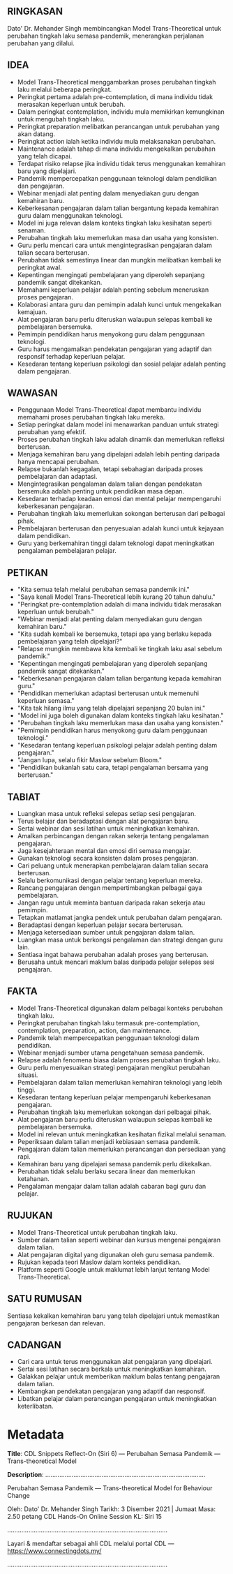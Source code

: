 ## RINGKASAN
Dato' Dr. Mehander Singh membincangkan Model Trans-Theoretical untuk perubahan tingkah laku semasa pandemik, menerangkan perjalanan perubahan yang dilalui.

## IDEA
- Model Trans-Theoretical menggambarkan proses perubahan tingkah laku melalui beberapa peringkat.
- Peringkat pertama adalah pre-contemplation, di mana individu tidak merasakan keperluan untuk berubah.
- Dalam peringkat contemplation, individu mula memikirkan kemungkinan untuk mengubah tingkah laku.
- Peringkat preparation melibatkan perancangan untuk perubahan yang akan datang.
- Peringkat action ialah ketika individu mula melaksanakan perubahan.
- Maintenance adalah tahap di mana individu mengekalkan perubahan yang telah dicapai.
- Terdapat risiko relapse jika individu tidak terus menggunakan kemahiran baru yang dipelajari.
- Pandemik mempercepatkan penggunaan teknologi dalam pendidikan dan pengajaran.
- Webinar menjadi alat penting dalam menyediakan guru dengan kemahiran baru.
- Keberkesanan pengajaran dalam talian bergantung kepada kemahiran guru dalam menggunakan teknologi.
- Model ini juga relevan dalam konteks tingkah laku kesihatan seperti senaman.
- Perubahan tingkah laku memerlukan masa dan usaha yang konsisten.
- Guru perlu mencari cara untuk mengintegrasikan pengajaran dalam talian secara berterusan.
- Perubahan tidak semestinya linear dan mungkin melibatkan kembali ke peringkat awal.
- Kepentingan mengingati pembelajaran yang diperoleh sepanjang pandemik sangat ditekankan.
- Memahami keperluan pelajar adalah penting sebelum meneruskan proses pengajaran.
- Kolaborasi antara guru dan pemimpin adalah kunci untuk mengekalkan kemajuan.
- Alat pengajaran baru perlu diteruskan walaupun selepas kembali ke pembelajaran bersemuka.
- Pemimpin pendidikan harus menyokong guru dalam penggunaan teknologi.
- Guru harus mengamalkan pendekatan pengajaran yang adaptif dan responsif terhadap keperluan pelajar.
- Kesedaran tentang keperluan psikologi dan sosial pelajar adalah penting dalam pengajaran.

## WAWASAN
- Penggunaan Model Trans-Theoretical dapat membantu individu memahami proses perubahan tingkah laku mereka.
- Setiap peringkat dalam model ini menawarkan panduan untuk strategi perubahan yang efektif.
- Proses perubahan tingkah laku adalah dinamik dan memerlukan refleksi berterusan.
- Menjaga kemahiran baru yang dipelajari adalah lebih penting daripada hanya mencapai perubahan.
- Relapse bukanlah kegagalan, tetapi sebahagian daripada proses pembelajaran dan adaptasi.
- Mengintegrasikan pengalaman dalam talian dengan pendekatan bersemuka adalah penting untuk pendidikan masa depan.
- Kesedaran terhadap keadaan emosi dan mental pelajar mempengaruhi keberkesanan pengajaran.
- Perubahan tingkah laku memerlukan sokongan berterusan dari pelbagai pihak.
- Pembelajaran berterusan dan penyesuaian adalah kunci untuk kejayaan dalam pendidikan.
- Guru yang berkemahiran tinggi dalam teknologi dapat meningkatkan pengalaman pembelajaran pelajar.

## PETIKAN
- "Kita semua telah melalui perubahan semasa pandemik ini."
- "Saya kenali Model Trans-Theoretical lebih kurang 20 tahun dahulu."
- "Peringkat pre-contemplation adalah di mana individu tidak merasakan keperluan untuk berubah."
- "Webinar menjadi alat penting dalam menyediakan guru dengan kemahiran baru."
- "Kita sudah kembali ke bersemuka, tetapi apa yang berlaku kepada pembelajaran yang telah dipelajari?"
- "Relapse mungkin membawa kita kembali ke tingkah laku asal sebelum pandemik."
- "Kepentingan mengingati pembelajaran yang diperoleh sepanjang pandemik sangat ditekankan."
- "Keberkesanan pengajaran dalam talian bergantung kepada kemahiran guru."
- "Pendidikan memerlukan adaptasi berterusan untuk memenuhi keperluan semasa."
- "Kita tak hilang ilmu yang telah dipelajari sepanjang 20 bulan ini."
- "Model ini juga boleh digunakan dalam konteks tingkah laku kesihatan."
- "Perubahan tingkah laku memerlukan masa dan usaha yang konsisten."
- "Pemimpin pendidikan harus menyokong guru dalam penggunaan teknologi."
- "Kesedaran tentang keperluan psikologi pelajar adalah penting dalam pengajaran."
- "Jangan lupa, selalu fikir Maslow sebelum Bloom."
- "Pendidikan bukanlah satu cara, tetapi pengalaman bersama yang berterusan."

## TABIAT
- Luangkan masa untuk refleksi selepas setiap sesi pengajaran.
- Terus belajar dan beradaptasi dengan alat pengajaran baru.
- Sertai webinar dan sesi latihan untuk meningkatkan kemahiran.
- Amalkan perbincangan dengan rakan sekerja tentang pengalaman pengajaran.
- Jaga kesejahteraan mental dan emosi diri semasa mengajar.
- Gunakan teknologi secara konsisten dalam proses pengajaran.
- Cari peluang untuk menerapkan pembelajaran dalam talian secara berterusan.
- Selalu berkomunikasi dengan pelajar tentang keperluan mereka.
- Rancang pengajaran dengan mempertimbangkan pelbagai gaya pembelajaran.
- Jangan ragu untuk meminta bantuan daripada rakan sekerja atau pemimpin.
- Tetapkan matlamat jangka pendek untuk perubahan dalam pengajaran.
- Beradaptasi dengan keperluan pelajar secara berterusan.
- Menjaga ketersediaan sumber untuk pengajaran dalam talian.
- Luangkan masa untuk berkongsi pengalaman dan strategi dengan guru lain.
- Sentiasa ingat bahawa perubahan adalah proses yang berterusan.
- Berusaha untuk mencari maklum balas daripada pelajar selepas sesi pengajaran.

## FAKTA
- Model Trans-Theoretical digunakan dalam pelbagai konteks perubahan tingkah laku.
- Peringkat perubahan tingkah laku termasuk pre-contemplation, contemplation, preparation, action, dan maintenance.
- Pandemik telah mempercepatkan penggunaan teknologi dalam pendidikan.
- Webinar menjadi sumber utama pengetahuan semasa pandemik.
- Relapse adalah fenomena biasa dalam proses perubahan tingkah laku.
- Guru perlu menyesuaikan strategi pengajaran mengikut perubahan situasi.
- Pembelajaran dalam talian memerlukan kemahiran teknologi yang lebih tinggi.
- Kesedaran tentang keperluan pelajar mempengaruhi keberkesanan pengajaran.
- Perubahan tingkah laku memerlukan sokongan dari pelbagai pihak.
- Alat pengajaran baru perlu diteruskan walaupun selepas kembali ke pembelajaran bersemuka.
- Model ini relevan untuk meningkatkan kesihatan fizikal melalui senaman.
- Peperiksaan dalam talian menjadi kebiasaan semasa pandemik.
- Pengajaran dalam talian memerlukan perancangan dan persediaan yang rapi.
- Kemahiran baru yang dipelajari semasa pandemik perlu dikekalkan.
- Perubahan tidak selalu berlaku secara linear dan memerlukan ketahanan.
- Pengalaman mengajar dalam talian adalah cabaran bagi guru dan pelajar.

## RUJUKAN
- Model Trans-Theoretical untuk perubahan tingkah laku.
- Sumber dalam talian seperti webinar dan kursus mengenai pengajaran dalam talian.
- Alat pengajaran digital yang digunakan oleh guru semasa pandemik.
- Rujukan kepada teori Maslow dalam konteks pendidikan.
- Platform seperti Google untuk maklumat lebih lanjut tentang Model Trans-Theoretical.

## SATU RUMUSAN
Sentiasa kekalkan kemahiran baru yang telah dipelajari untuk memastikan pengajaran berkesan dan relevan.

## CADANGAN
- Cari cara untuk terus menggunakan alat pengajaran yang dipelajari.
- Sertai sesi latihan secara berkala untuk meningkatkan kemahiran.
- Galakkan pelajar untuk memberikan maklum balas tentang pengajaran dalam talian.
- Kembangkan pendekatan pengajaran yang adaptif dan responsif.
- Libatkan pelajar dalam perancangan pengajaran untuk meningkatkan keterlibatan.

# Metadata
**Title**: CDL Snippets Reflect-On (Siri 6) — Perubahan Semasa Pandemik — Trans-theoretical Model

**Description**: ...........................................................................................

Perubahan Semasa Pandemik — Trans-theoretical Model for Behaviour Change

Oleh: Dato' Dr. Mehander Singh
Tarikh: 3 Disember 2021   |   Jumaat
Masa: 2.50 petang
CDL Hands-On Online Session KL: Siri 15

...........................................................................................

Layari & mendaftar sebagai ahli CDL melalui portal CDL — https://www.connectingdots.my/

...........................................................................................